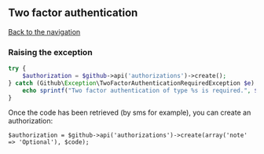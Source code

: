 ## Two factor authentication

[Back to the navigation](README.md)

### Raising the exception

```php
try {
    $authorization = $github->api('authorizations')->create();
} catch (Github\Exception\TwoFactorAuthenticationRequiredException $e) {
    echo sprintf("Two factor authentication of type %s is required.", $e->getType());
}
```

Once the code has been retrieved (by sms for example), you can create an authorization:

    $authorization = $github->api('authorizations')->create(array('note' => 'Optional'), $code);